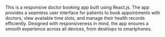 This is a responsive doctor booking app built using React.js. The app provides a seamless user interface for patients to book appointments with doctors, 
view available time slots, and manage their health records efficiently. Designed with responsiveness in mind, the app ensures a smooth experience across all devices, from desktops to smartphones.
